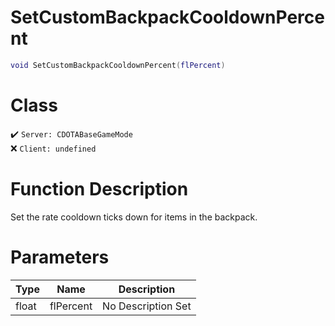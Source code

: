 # SetCustomBackpackCooldownPercent
```lua
void SetCustomBackpackCooldownPercent(flPercent)
```
# Class
✔️ `Server: CDOTABaseGameMode`  
❌ `Client: undefined`  

# Function Description
Set the rate cooldown ticks down for items in the backpack.
# Parameters
Type|Name|Description
--|--|--
float|flPercent|No Description Set
